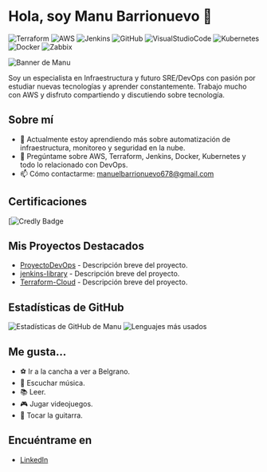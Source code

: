 # Hola, soy Manu Barrionuevo 👋

![Terraform](https://img.shields.io/badge/-Terraform-623CE4?style=flat-square&logo=terraform)
![AWS](https://img.shields.io/badge/-Amazon%20AWS-FF9900?style=flat-square&logo=amazon-aws)
![Jenkins](https://img.shields.io/badge/-Jenkins-D24939?style=flat-square&logo=jenkins)
![GitHub](https://img.shields.io/badge/-GitHub-181717?style=flat-square&logo=github)
![VisualStudioCode](https://img.shields.io/badge/-Visual%20Studio%20Code-007ACC?style=flat-square&logo=visual-studio-code)
![Kubernetes](https://img.shields.io/badge/-Kubernetes-326CE5?style=flat-square&logo=kubernetes)
![Docker](https://img.shields.io/badge/-Docker-2496ED?style=flat-square&logo=docker)
![Zabbix](https://img.shields.io/badge/-Zabbix-3C679A?style=flat-square&logo=zabbix)


![Banner de Manu](https://i.imgur.com/5tCw87R.jpeg)

Soy un especialista en Infraestructura y futuro SRE/DevOps con pasión por estudiar nuevas tecnologías y aprender constantemente. Trabajo mucho con AWS y disfruto compartiendo y discutiendo sobre tecnología.

## Sobre mí
- 🌱 Actualmente estoy aprendiendo más sobre automatización de infraestructura, monitoreo y seguridad en la nube.
- 💬 Pregúntame sobre AWS, Terraform, Jenkins, Docker, Kubernetes y todo lo relacionado con DevOps.
- 📫 Cómo contactarme: [manuelbarrionuevo678@gmail.com](mailto:manuelbarrionuevo678@gmail.com)

## Certificaciones
[![Credly Badge](https://www.credly.com/badges/7f02ce4a-62d4-49c5-a4f6-297967ef2e01/linked_in_profile)


## Mis Proyectos Destacados
- [ProyectoDevOps](https://github.com/manuBarriouevo/ProyectoDevOps) - Descripción breve del proyecto.
- [jenkins-library](https://github.com/manuBarriouevo/jenkins-library) - Descripción breve del proyecto.
- [Terraform-Cloud](https://github.com/manuBarriouevo/Terraform-Cloud) - Descripción breve del proyecto.

## Estadísticas de GitHub
![Estadísticas de GitHub de Manu](https://github-readme-stats.vercel.app/api?username=manuBarrionuevo&show_icons=true&theme=light)
![Lenguajes más usados](https://github-readme-stats.vercel.app/api/top-langs/?username=manuBarrionuevo&layout=compact)



## Me gusta...
- ⚽ Ir a la cancha a ver a Belgrano.
- 🎵 Escuchar música.
- 📚 Leer.
- 🎮 Jugar videojuegos.
- 🎸 Tocar la guitarra.

## Encuéntrame en
- [LinkedIn](https://www.linkedin.com/in/manuel-barrionuevo-7b5946196)
